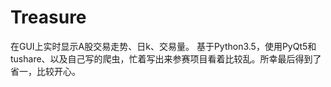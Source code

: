 # Treasure
在GUI上实时显示A股交易走势、日k、交易量。
基于Python3.5，使用PyQt5和tushare、以及自己写的爬虫，忙着写出来参赛项目看着比较乱。所幸最后得到了省一，比较开心。
